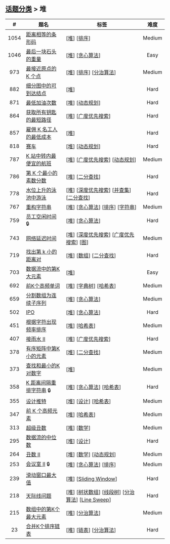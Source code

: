 <!--|This file generated by command(leetcode tag); DO NOT EDIT.            |-->
<!--+----------------------------------------------------------------------+-->
<!--|@author    openset <openset.wang@gmail.com>                           |-->
<!--|@link      https://github.com/openset                                 |-->
<!--|@home      https://github.com/tonymontaro/leetcode-hints                        |-->
<!--+----------------------------------------------------------------------+-->

## [话题分类](https://github.com/tonymontaro/leetcode-hints/blob/master/tag/README.md) > 堆

| # | 题名 | 标签 | 难度 |
| :-: | - | - | :-: |
| 1054 | [距离相等的条形码](https://github.com/tonymontaro/leetcode-hints/tree/master/problems/distant-barcodes) | [[堆](https://github.com/tonymontaro/leetcode-hints/tree/master/tag/heap/README.md)] [[排序](https://github.com/tonymontaro/leetcode-hints/tree/master/tag/sort/README.md)]  | Medium |
| 1046 | [最后一块石头的重量](https://github.com/tonymontaro/leetcode-hints/tree/master/problems/last-stone-weight) | [[堆](https://github.com/tonymontaro/leetcode-hints/tree/master/tag/heap/README.md)] [[贪心算法](https://github.com/tonymontaro/leetcode-hints/tree/master/tag/greedy/README.md)]  | Easy |
| 973 | [最接近原点的 K 个点](https://github.com/tonymontaro/leetcode-hints/tree/master/problems/k-closest-points-to-origin) | [[堆](https://github.com/tonymontaro/leetcode-hints/tree/master/tag/heap/README.md)] [[排序](https://github.com/tonymontaro/leetcode-hints/tree/master/tag/sort/README.md)] [[分治算法](https://github.com/tonymontaro/leetcode-hints/tree/master/tag/divide-and-conquer/README.md)]  | Medium |
| 882 | [细分图中的可到达结点](https://github.com/tonymontaro/leetcode-hints/tree/master/problems/reachable-nodes-in-subdivided-graph) | [[堆](https://github.com/tonymontaro/leetcode-hints/tree/master/tag/heap/README.md)]  | Hard |
| 871 | [最低加油次数](https://github.com/tonymontaro/leetcode-hints/tree/master/problems/minimum-number-of-refueling-stops) | [[堆](https://github.com/tonymontaro/leetcode-hints/tree/master/tag/heap/README.md)] [[动态规划](https://github.com/tonymontaro/leetcode-hints/tree/master/tag/dynamic-programming/README.md)]  | Hard |
| 864 | [获取所有钥匙的最短路径](https://github.com/tonymontaro/leetcode-hints/tree/master/problems/shortest-path-to-get-all-keys) | [[堆](https://github.com/tonymontaro/leetcode-hints/tree/master/tag/heap/README.md)] [[广度优先搜索](https://github.com/tonymontaro/leetcode-hints/tree/master/tag/breadth-first-search/README.md)]  | Hard |
| 857 | [雇佣 K 名工人的最低成本](https://github.com/tonymontaro/leetcode-hints/tree/master/problems/minimum-cost-to-hire-k-workers) | [[堆](https://github.com/tonymontaro/leetcode-hints/tree/master/tag/heap/README.md)]  | Hard |
| 818 | [赛车](https://github.com/tonymontaro/leetcode-hints/tree/master/problems/race-car) | [[堆](https://github.com/tonymontaro/leetcode-hints/tree/master/tag/heap/README.md)] [[动态规划](https://github.com/tonymontaro/leetcode-hints/tree/master/tag/dynamic-programming/README.md)]  | Hard |
| 787 | [K 站中转内最便宜的航班](https://github.com/tonymontaro/leetcode-hints/tree/master/problems/cheapest-flights-within-k-stops) | [[堆](https://github.com/tonymontaro/leetcode-hints/tree/master/tag/heap/README.md)] [[广度优先搜索](https://github.com/tonymontaro/leetcode-hints/tree/master/tag/breadth-first-search/README.md)] [[动态规划](https://github.com/tonymontaro/leetcode-hints/tree/master/tag/dynamic-programming/README.md)]  | Medium |
| 786 | [第 K 个最小的素数分数](https://github.com/tonymontaro/leetcode-hints/tree/master/problems/k-th-smallest-prime-fraction) | [[堆](https://github.com/tonymontaro/leetcode-hints/tree/master/tag/heap/README.md)] [[二分查找](https://github.com/tonymontaro/leetcode-hints/tree/master/tag/binary-search/README.md)]  | Hard |
| 778 | [水位上升的泳池中游泳](https://github.com/tonymontaro/leetcode-hints/tree/master/problems/swim-in-rising-water) | [[堆](https://github.com/tonymontaro/leetcode-hints/tree/master/tag/heap/README.md)] [[深度优先搜索](https://github.com/tonymontaro/leetcode-hints/tree/master/tag/depth-first-search/README.md)] [[并查集](https://github.com/tonymontaro/leetcode-hints/tree/master/tag/union-find/README.md)] [[二分查找](https://github.com/tonymontaro/leetcode-hints/tree/master/tag/binary-search/README.md)]  | Hard |
| 767 | [重构字符串](https://github.com/tonymontaro/leetcode-hints/tree/master/problems/reorganize-string) | [[堆](https://github.com/tonymontaro/leetcode-hints/tree/master/tag/heap/README.md)] [[贪心算法](https://github.com/tonymontaro/leetcode-hints/tree/master/tag/greedy/README.md)] [[排序](https://github.com/tonymontaro/leetcode-hints/tree/master/tag/sort/README.md)] [[字符串](https://github.com/tonymontaro/leetcode-hints/tree/master/tag/string/README.md)]  | Medium |
| 759 | [员工空闲时间](https://github.com/tonymontaro/leetcode-hints/tree/master/problems/employee-free-time) 🔒 | [[堆](https://github.com/tonymontaro/leetcode-hints/tree/master/tag/heap/README.md)] [[贪心算法](https://github.com/tonymontaro/leetcode-hints/tree/master/tag/greedy/README.md)]  | Hard |
| 743 | [网络延迟时间](https://github.com/tonymontaro/leetcode-hints/tree/master/problems/network-delay-time) | [[堆](https://github.com/tonymontaro/leetcode-hints/tree/master/tag/heap/README.md)] [[深度优先搜索](https://github.com/tonymontaro/leetcode-hints/tree/master/tag/depth-first-search/README.md)] [[广度优先搜索](https://github.com/tonymontaro/leetcode-hints/tree/master/tag/breadth-first-search/README.md)] [[图](https://github.com/tonymontaro/leetcode-hints/tree/master/tag/graph/README.md)]  | Medium |
| 719 | [找出第 k 小的距离对](https://github.com/tonymontaro/leetcode-hints/tree/master/problems/find-k-th-smallest-pair-distance) | [[堆](https://github.com/tonymontaro/leetcode-hints/tree/master/tag/heap/README.md)] [[数组](https://github.com/tonymontaro/leetcode-hints/tree/master/tag/array/README.md)] [[二分查找](https://github.com/tonymontaro/leetcode-hints/tree/master/tag/binary-search/README.md)]  | Hard |
| 703 | [数据流中的第K大元素](https://github.com/tonymontaro/leetcode-hints/tree/master/problems/kth-largest-element-in-a-stream) | [[堆](https://github.com/tonymontaro/leetcode-hints/tree/master/tag/heap/README.md)]  | Easy |
| 692 | [前K个高频单词](https://github.com/tonymontaro/leetcode-hints/tree/master/problems/top-k-frequent-words) | [[堆](https://github.com/tonymontaro/leetcode-hints/tree/master/tag/heap/README.md)] [[字典树](https://github.com/tonymontaro/leetcode-hints/tree/master/tag/trie/README.md)] [[哈希表](https://github.com/tonymontaro/leetcode-hints/tree/master/tag/hash-table/README.md)]  | Medium |
| 659 | [分割数组为连续子序列](https://github.com/tonymontaro/leetcode-hints/tree/master/problems/split-array-into-consecutive-subsequences) | [[堆](https://github.com/tonymontaro/leetcode-hints/tree/master/tag/heap/README.md)] [[贪心算法](https://github.com/tonymontaro/leetcode-hints/tree/master/tag/greedy/README.md)]  | Medium |
| 502 | [IPO](https://github.com/tonymontaro/leetcode-hints/tree/master/problems/ipo) | [[堆](https://github.com/tonymontaro/leetcode-hints/tree/master/tag/heap/README.md)] [[贪心算法](https://github.com/tonymontaro/leetcode-hints/tree/master/tag/greedy/README.md)]  | Hard |
| 451 | [根据字符出现频率排序](https://github.com/tonymontaro/leetcode-hints/tree/master/problems/sort-characters-by-frequency) | [[堆](https://github.com/tonymontaro/leetcode-hints/tree/master/tag/heap/README.md)] [[哈希表](https://github.com/tonymontaro/leetcode-hints/tree/master/tag/hash-table/README.md)]  | Medium |
| 407 | [接雨水 II](https://github.com/tonymontaro/leetcode-hints/tree/master/problems/trapping-rain-water-ii) | [[堆](https://github.com/tonymontaro/leetcode-hints/tree/master/tag/heap/README.md)] [[广度优先搜索](https://github.com/tonymontaro/leetcode-hints/tree/master/tag/breadth-first-search/README.md)]  | Hard |
| 378 | [有序矩阵中第K小的元素](https://github.com/tonymontaro/leetcode-hints/tree/master/problems/kth-smallest-element-in-a-sorted-matrix) | [[堆](https://github.com/tonymontaro/leetcode-hints/tree/master/tag/heap/README.md)] [[二分查找](https://github.com/tonymontaro/leetcode-hints/tree/master/tag/binary-search/README.md)]  | Medium |
| 373 | [查找和最小的K对数字](https://github.com/tonymontaro/leetcode-hints/tree/master/problems/find-k-pairs-with-smallest-sums) | [[堆](https://github.com/tonymontaro/leetcode-hints/tree/master/tag/heap/README.md)]  | Medium |
| 358 | [K 距离间隔重排字符串](https://github.com/tonymontaro/leetcode-hints/tree/master/problems/rearrange-string-k-distance-apart) 🔒 | [[堆](https://github.com/tonymontaro/leetcode-hints/tree/master/tag/heap/README.md)] [[贪心算法](https://github.com/tonymontaro/leetcode-hints/tree/master/tag/greedy/README.md)] [[哈希表](https://github.com/tonymontaro/leetcode-hints/tree/master/tag/hash-table/README.md)]  | Hard |
| 355 | [设计推特](https://github.com/tonymontaro/leetcode-hints/tree/master/problems/design-twitter) | [[堆](https://github.com/tonymontaro/leetcode-hints/tree/master/tag/heap/README.md)] [[设计](https://github.com/tonymontaro/leetcode-hints/tree/master/tag/design/README.md)] [[哈希表](https://github.com/tonymontaro/leetcode-hints/tree/master/tag/hash-table/README.md)]  | Medium |
| 347 | [前 K 个高频元素](https://github.com/tonymontaro/leetcode-hints/tree/master/problems/top-k-frequent-elements) | [[堆](https://github.com/tonymontaro/leetcode-hints/tree/master/tag/heap/README.md)] [[哈希表](https://github.com/tonymontaro/leetcode-hints/tree/master/tag/hash-table/README.md)]  | Medium |
| 313 | [超级丑数](https://github.com/tonymontaro/leetcode-hints/tree/master/problems/super-ugly-number) | [[堆](https://github.com/tonymontaro/leetcode-hints/tree/master/tag/heap/README.md)] [[数学](https://github.com/tonymontaro/leetcode-hints/tree/master/tag/math/README.md)]  | Medium |
| 295 | [数据流的中位数](https://github.com/tonymontaro/leetcode-hints/tree/master/problems/find-median-from-data-stream) | [[堆](https://github.com/tonymontaro/leetcode-hints/tree/master/tag/heap/README.md)] [[设计](https://github.com/tonymontaro/leetcode-hints/tree/master/tag/design/README.md)]  | Hard |
| 264 | [丑数 II](https://github.com/tonymontaro/leetcode-hints/tree/master/problems/ugly-number-ii) | [[堆](https://github.com/tonymontaro/leetcode-hints/tree/master/tag/heap/README.md)] [[数学](https://github.com/tonymontaro/leetcode-hints/tree/master/tag/math/README.md)] [[动态规划](https://github.com/tonymontaro/leetcode-hints/tree/master/tag/dynamic-programming/README.md)]  | Medium |
| 253 | [会议室 II](https://github.com/tonymontaro/leetcode-hints/tree/master/problems/meeting-rooms-ii) 🔒 | [[堆](https://github.com/tonymontaro/leetcode-hints/tree/master/tag/heap/README.md)] [[贪心算法](https://github.com/tonymontaro/leetcode-hints/tree/master/tag/greedy/README.md)] [[排序](https://github.com/tonymontaro/leetcode-hints/tree/master/tag/sort/README.md)]  | Medium |
| 239 | [滑动窗口最大值](https://github.com/tonymontaro/leetcode-hints/tree/master/problems/sliding-window-maximum) | [[堆](https://github.com/tonymontaro/leetcode-hints/tree/master/tag/heap/README.md)] [[Sliding Window](https://github.com/tonymontaro/leetcode-hints/tree/master/tag/sliding-window/README.md)]  | Hard |
| 218 | [天际线问题](https://github.com/tonymontaro/leetcode-hints/tree/master/problems/the-skyline-problem) | [[堆](https://github.com/tonymontaro/leetcode-hints/tree/master/tag/heap/README.md)] [[树状数组](https://github.com/tonymontaro/leetcode-hints/tree/master/tag/binary-indexed-tree/README.md)] [[线段树](https://github.com/tonymontaro/leetcode-hints/tree/master/tag/segment-tree/README.md)] [[分治算法](https://github.com/tonymontaro/leetcode-hints/tree/master/tag/divide-and-conquer/README.md)] [[Line Sweep](https://github.com/tonymontaro/leetcode-hints/tree/master/tag/line-sweep/README.md)]  | Hard |
| 215 | [数组中的第K个最大元素](https://github.com/tonymontaro/leetcode-hints/tree/master/problems/kth-largest-element-in-an-array) | [[堆](https://github.com/tonymontaro/leetcode-hints/tree/master/tag/heap/README.md)] [[分治算法](https://github.com/tonymontaro/leetcode-hints/tree/master/tag/divide-and-conquer/README.md)]  | Medium |
| 23 | [合并K个排序链表](https://github.com/tonymontaro/leetcode-hints/tree/master/problems/merge-k-sorted-lists) | [[堆](https://github.com/tonymontaro/leetcode-hints/tree/master/tag/heap/README.md)] [[链表](https://github.com/tonymontaro/leetcode-hints/tree/master/tag/linked-list/README.md)] [[分治算法](https://github.com/tonymontaro/leetcode-hints/tree/master/tag/divide-and-conquer/README.md)]  | Hard |
